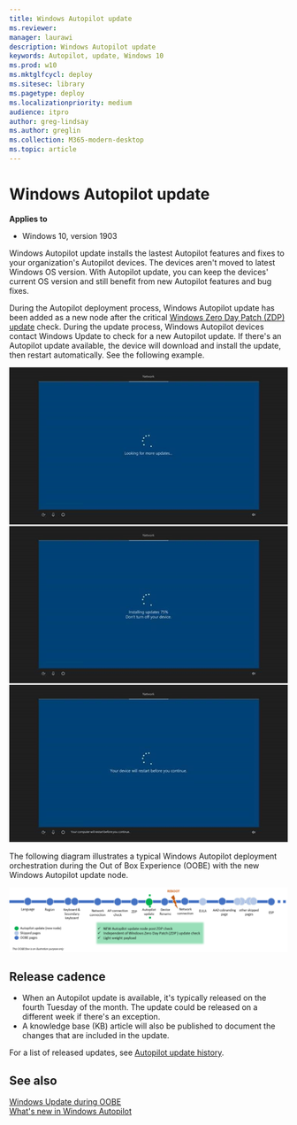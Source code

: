 ```yaml
---
title: Windows Autopilot update
ms.reviewer: 
manager: laurawi
description: Windows Autopilot update 
keywords: Autopilot, update, Windows 10
ms.prod: w10
ms.mktglfcycl: deploy
ms.sitesec: library
ms.pagetype: deploy
ms.localizationpriority: medium
audience: itpro
author: greg-lindsay
ms.author: greglin
ms.collection: M365-modern-desktop
ms.topic: article
---
```



# Windows Autopilot update

**Applies to**

- Windows 10, version 1903

Windows Autopilot update installs the lastest Autopilot features and fixes to your organization's Autopilot devices. The devices aren't moved to latest Windows OS version. With Autopilot update, you can keep the devices' current OS version and still benefit from new Autopilot features and bug fixes.
 
During the Autopilot deployment process, Windows Autopilot update has been added as a new node after the critical [Windows Zero Day Patch (ZDP) update](/windows-hardware/customize/desktop/windows-updates-during-oobe) check. During the update process, Windows Autopilot devices contact Windows Update to check for a new Autopilot update. If there's an Autopilot update available, the device will download and install the update, then restart automatically. See the following example.

 ![Autopilot update 1](images/update1.png)<br>
 ![Autopilot update 2](images/update2.png)<br>
 ![Autopilot update 3](images/update3.png)

The following diagram illustrates a typical Windows Autopilot deployment orchestration during the Out of Box Experience (OOBE) with the new Windows Autopilot update node.

 ![Autopilot update flow](images/update-flow.png)

## Release cadence

- When an Autopilot update is available, it's typically released on the fourth Tuesday of the month. The update could be released on a different week if there's an exception.
- A knowledge base (KB) article will also be published to document the changes that are included in the update.

For a list of released updates, see [Autopilot update history](windows-autopilot-whats-new.md#windows-autopilot-update-history).

## See also

[Windows Update during OOBE](/windows-hardware/customize/desktop/windows-updates-during-oobe)<br>
[What's new in Windows Autopilot](windows-autopilot-whats-new.md)<br>